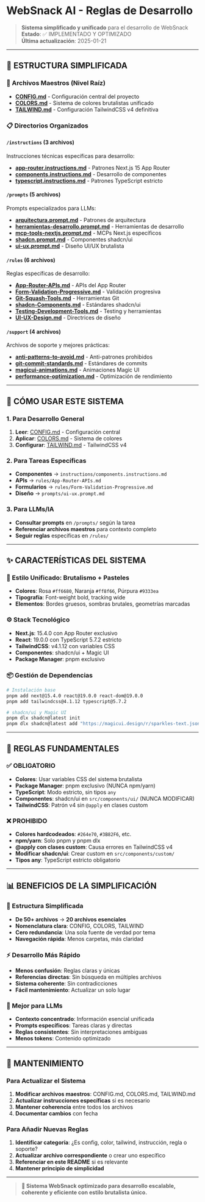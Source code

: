 # WebSnack AI - Reglas de Desarrollo

> **Sistema simplificado y unificado** para el desarrollo de WebSnack  
> **Estado**: ✅ IMPLEMENTADO Y OPTIMIZADO  
> **Última actualización**: 2025-01-21

---

## 📁 ESTRUCTURA SIMPLIFICADA

### **🎯 Archivos Maestros (Nivel Raíz)**

- **[CONFIG.md](./CONFIG.md)** - Configuración central del proyecto
- **[COLORS.md](./COLORS.md)** - Sistema de colores brutalistas unificado
- **[TAILWIND.md](./TAILWIND.md)** - Configuración TailwindCSS v4 definitiva

### **📋 Directorios Organizados**

#### **`/instructions` (3 archivos)**

Instrucciones técnicas específicas para desarrollo:

- **[app-router.instructions.md](./instructions/app-router.instructions.md)** - Patrones Next.js 15 App Router
- **[components.instructions.md](./instructions/components.instructions.md)** - Desarrollo de componentes
- **[typescript.instructions.md](./instructions/typescript.instructions.md)** - Patrones TypeScript estricto

#### **`/prompts` (5 archivos)**

Prompts especializados para LLMs:

- **[arquitectura.prompt.md](./prompts/arquitectura.prompt.md)** - Patrones de arquitectura
- **[herramientas-desarrollo.prompt.md](./prompts/herramientas-desarrollo.prompt.md)** - Herramientas de desarrollo
- **[mcp-tools-nextjs.prompt.md](./prompts/mcp-tools-nextjs.prompt.md)** - MCPs Next.js específicos
- **[shadcn.prompt.md](./prompts/shadcn.prompt.md)** - Componentes shadcn/ui
- **[ui-ux.prompt.md](./prompts/ui-ux.prompt.md)** - Diseño UI/UX brutalista

#### **`/rules` (6 archivos)**

Reglas específicas de desarrollo:

- **[App-Router-APIs.md](./rules/App-Router-APIs.md)** - APIs del App Router
- **[Form-Validation-Progressive.md](./rules/Form-Validation-Progressive.md)** - Validación progresiva
- **[Git-Squash-Tools.md](./rules/Git-Squash-Tools.md)** - Herramientas Git
- **[shadcn-Components.md](./rules/shadcn-Components.md)** - Estándares shadcn/ui
- **[Testing-Development-Tools.md](./rules/Testing-Development-Tools.md)** - Testing y herramientas
- **[UI-UX-Design.md](./rules/UI-UX-Design.md)** - Directrices de diseño

#### **`/support` (4 archivos)**

Archivos de soporte y mejores prácticas:

- **[anti-patterns-to-avoid.md](./support/anti-patterns-to-avoid.md)** - Anti-patrones prohibidos
- **[git-commit-standards.md](./support/git-commit-standards.md)** - Estándares de commits
- **[magicui-animations.md](./support/magicui-animations.md)** - Animaciones Magic UI
- **[performance-optimization.md](./support/performance-optimization.md)** - Optimización de rendimiento

---

## 🚀 **CÓMO USAR ESTE SISTEMA**

### **1. Para Desarrollo General**

1. **Leer**: [CONFIG.md](./CONFIG.md) - Configuración central
2. **Aplicar**: [COLORS.md](./COLORS.md) - Sistema de colores
3. **Configurar**: [TAILWIND.md](./TAILWIND.md) - TailwindCSS v4

### **2. Para Tareas Específicas**

- **Componentes** → `instructions/components.instructions.md`
- **APIs** → `rules/App-Router-APIs.md`
- **Formularios** → `rules/Form-Validation-Progressive.md`
- **Diseño** → `prompts/ui-ux.prompt.md`

### **3. Para LLMs/IA**

- **Consultar prompts** en `/prompts/` según la tarea
- **Referenciar archivos maestros** para contexto completo
- **Seguir reglas** específicas en `/rules/`

---

## ✨ **CARACTERÍSTICAS DEL SISTEMA**

### **🎨 Estilo Unificado: Brutalismo + Pasteles**

- **Colores**: Rosa `#ff6680`, Naranja `#ff8f66`, Púrpura `#9333ea`
- **Tipografía**: Font-weight bold, tracking wide
- **Elementos**: Bordes gruesos, sombras brutales, geometrías marcadas

### **⚙️ Stack Tecnológico**

- **Next.js**: 15.4.0 con App Router exclusivo
- **React**: 19.0.0 con TypeScript 5.7.2 estricto
- **TailwindCSS**: v4.1.12 con variables CSS
- **Componentes**: shadcn/ui + Magic UI
- **Package Manager**: pnpm exclusivo

### **📦 Gestión de Dependencias**

```bash
# Instalación base
pnpm add next@15.4.0 react@19.0.0 react-dom@19.0.0
pnpm add tailwindcss@4.1.12 typescript@5.7.2

# shadcn/ui y Magic UI
pnpm dlx shadcn@latest init
pnpm dlx shadcn@latest add "https://magicui.design/r/sparkles-text.json"
```

---

## 🎯 **REGLAS FUNDAMENTALES**

### **✅ OBLIGATORIO**

- **Colores**: Usar variables CSS del sistema brutalista
- **Package Manager**: pnpm exclusivo (NUNCA npm/yarn)
- **TypeScript**: Modo estricto, sin tipos `any`
- **Componentes**: shadcn/ui en `src/components/ui/` (NUNCA MODIFICAR)
- **TailwindCSS**: Patrón v4 sin `@apply` en clases custom

### **❌ PROHIBIDO**

- **Colores hardcodeados**: `#264e70`, `#3B82F6`, etc.
- **npm/yarn**: Solo pnpm y pnpm dlx
- **@apply con clases custom**: Causa errores en TailwindCSS v4
- **Modificar shadcn/ui**: Crear custom en `src/components/custom/`
- **Tipos any**: TypeScript estricto obligatorio

---

## 📊 **BENEFICIOS DE LA SIMPLIFICACIÓN**

### **🎯 Estructura Simplificada**

- **De 50+ archivos** → **20 archivos esenciales**
- **Nomenclatura clara**: CONFIG, COLORS, TAILWIND
- **Cero redundancia**: Una sola fuente de verdad por tema
- **Navegación rápida**: Menos carpetas, más claridad

### **⚡ Desarrollo Más Rápido**

- **Menos confusión**: Reglas claras y únicas
- **Referencias directas**: Sin búsqueda en múltiples archivos
- **Sistema coherente**: Sin contradicciones
- **Fácil mantenimiento**: Actualizar un solo lugar

### **🧠 Mejor para LLMs**

- **Contexto concentrado**: Información esencial unificada
- **Prompts específicos**: Tareas claras y directas
- **Reglas consistentes**: Sin interpretaciones ambiguas
- **Menos tokens**: Contenido optimizado

---

## 🔄 **MANTENIMIENTO**

### **Para Actualizar el Sistema**

1. **Modificar archivos maestros**: CONFIG.md, COLORS.md, TAILWIND.md
2. **Actualizar instrucciones específicas** si es necesario
3. **Mantener coherencia** entre todos los archivos
4. **Documentar cambios** con fecha

### **Para Añadir Nuevas Reglas**

1. **Identificar categoría**: ¿Es config, color, tailwind, instrucción, regla o soporte?
2. **Actualizar archivo correspondiente** o crear uno específico
3. **Referenciar en este README** si es relevante
4. **Mantener principio de simplicidad**

---

> **🚀 Sistema WebSnack optimizado para desarrollo escalable, coherente y eficiente con estilo brutalista único.**
